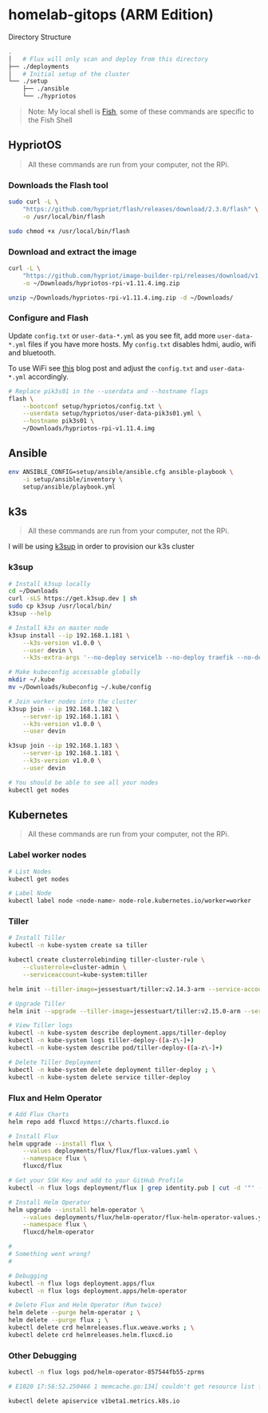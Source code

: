 # homelab-gitops (ARM Edition)

Directory Structure

```bash
.
│   # Flux will only scan and deploy from this directory
├── ./deployments
│   # Initial setup of the cluster
└── ./setup
    ├── ./ansible
    └── ./hypriotos
```

> Note: My local shell is [Fish](https://fishshell.com/), some of these commands are specific to the Fish Shell

## HypriotOS

> All these commands are run from your computer, not the RPi.

### Downloads the Flash tool

```bash
sudo curl -L \
    "https://github.com/hypriot/flash/releases/download/2.3.0/flash" \
    -o /usr/local/bin/flash

sudo chmod +x /usr/local/bin/flash
```

### Download and extract the image

```bash
curl -L \
    "https://github.com/hypriot/image-builder-rpi/releases/download/v1.11.4/hypriotos-rpi-v1.11.4.img.zip" \
    -o ~/Downloads/hypriotos-rpi-v1.11.4.img.zip

unzip ~/Downloads/hypriotos-rpi-v1.11.4.img.zip -d ~/Downloads/
```

### Configure and Flash

Update `config.txt` or `user-data-*.yml` as you see fit, add more `user-data-*.yml` files if you have more hosts. My `config.txt` disables hdmi, audio, wifi and bluetooth.

To use WiFi see [this](https://johnwyles.github.io/posts/setting-up-kubernetes-and-openfaas-on-a-raspberry-pi-cluster-using-hypriot/) blog post and adjust the `config.txt` and `user-data-*.yml` accordingly.

```bash
# Replace pik3s01 in the --userdata and --hostname flags
flash \
    --bootconf setup/hypriotos/config.txt \
    --userdata setup/hypriotos/user-data-pik3s01.yml \
    --hostname pik3s01 \
    ~/Downloads/hypriotos-rpi-v1.11.4.img
```

## Ansible

```bash
env ANSIBLE_CONFIG=setup/ansible/ansible.cfg ansible-playbook \
    -i setup/ansible/inventory \
    setup/ansible/playbook.yml
```

## k3s

> All these commands are run from your computer, not the RPi.

I will be using [k3sup](https://github.com/alexellis/k3sup) in order to provision our k3s cluster

### k3sup

```bash
# Install k3sup locally
cd ~/Downloads
curl -sLS https://get.k3sup.dev | sh
sudo cp k3sup /usr/local/bin/
k3sup --help

# Install k3s on master node
k3sup install --ip 192.168.1.181 \
    --k3s-version v1.0.0 \
    --user devin \
    --k3s-extra-args '--no-deploy servicelb --no-deploy traefik --no-deploy metrics-server'

# Make kubeconfig accessable globally
mkdir ~/.kube
mv ~/Downloads/kubeconfig ~/.kube/config

# Join worker nodes into the cluster
k3sup join --ip 192.168.1.182 \
    --server-ip 192.168.1.181 \
    --k3s-version v1.0.0 \
    --user devin

k3sup join --ip 192.168.1.183 \
    --server-ip 192.168.1.181 \
    --k3s-version v1.0.0 \
    --user devin

# You should be able to see all your nodes
kubectl get nodes
```

## Kubernetes

> All these commands are run from your computer, not the RPi.

### Label worker nodes

```bash
# List Nodes
kubectl get nodes

# Label Node
kubectl label node <node-name> node-role.kubernetes.io/worker=worker
```

### Tiller

```bash
# Install Tiller
kubectl -n kube-system create sa tiller

kubectl create clusterrolebinding tiller-cluster-rule \
    --clusterrole=cluster-admin \
    --serviceaccount=kube-system:tiller

helm init --tiller-image=jessestuart/tiller:v2.14.3-arm --service-account tiller

# Upgrade Tiller
helm init --upgrade --tiller-image=jessestuart/tiller:v2.15.0-arm --service-account tiller

# View Tiller logs
kubectl -n kube-system describe deployment.apps/tiller-deploy
kubectl -n kube-system logs tiller-deploy-([a-z\-]+)
kubectl -n kube-system describe pod/tiller-deploy-([a-z\-]+)

# Delete Tiller Deployment
kubectl -n kube-system delete deployment tiller-deploy ; \
kubectl -n kube-system delete service tiller-deploy
```

### Flux and Helm Operator

```bash
# Add Flux Charts
helm repo add fluxcd https://charts.fluxcd.io

# Install Flux
helm upgrade --install flux \
    --values deployments/flux/flux/flux-values.yaml \
    --namespace flux \
    fluxcd/flux

# Get your SSH Key and add to your GitHub Profile
kubectl -n flux logs deployment/flux | grep identity.pub | cut -d '"' -f2

# Install Helm Operator
helm upgrade --install helm-operator \
    --values deployments/flux/helm-operator/flux-helm-operator-values.yaml \
    --namespace flux \
    fluxcd/helm-operator

#
# Something went wrong?
#

# Debugging
kubectl -n flux logs deployment.apps/flux
kubectl -n flux logs deployment.apps/helm-operator

# Delete Flux and Helm Operator (Run twice)
helm delete --purge helm-operator ; \
helm delete --purge flux ; \
kubectl delete crd helmreleases.flux.weave.works ; \
kubectl delete crd helmreleases.helm.fluxcd.io
```

### Other Debugging

```bash
kubectl -n flux logs pod/helm-operator-857544fb55-zprms

# E1020 17:56:52.250466 1 memcache.go:134] couldn't get resource list for metrics.k8s.io/v1beta1: the server is currently unable to handle the request

kubectl delete apiservice v1beta1.metrics.k8s.io
```
